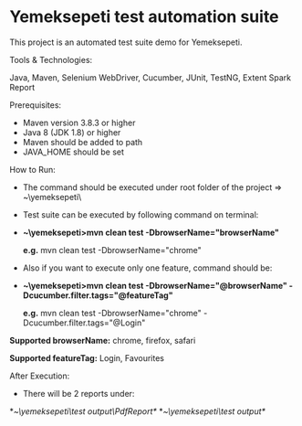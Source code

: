 # Yemeksepeti test automation suite

This project is an automated test suite demo for Yemeksepeti.

Tools & Technologies:

Java, Maven, Selenium WebDriver, Cucumber, JUnit, TestNG, Extent Spark Report

Prerequisites:

  - Maven version 3.8.3 or higher
  - Java 8 (JDK 1.8) or higher
  - Maven should be added to path
  - JAVA_HOME should be set

How to Run:
  
  - The command should be executed under root folder of the project => ~\yemeksepeti\
  - Test suite can be executed by following command on terminal:
  - 
    **~\yemeksepeti>mvn clean test -DbrowserName="browserName"**
    
    **e.g.** mvn clean test -DbrowserName="chrome"
  
  - Also if you want to execute only one feature, command should be:
  - 
    **~\yemeksepeti>mvn clean test -DbrowserName="@browserName" -Dcucumber.filter.tags="@featureTag"**
    
    **e.g.** mvn clean test -DbrowserName="chrome" -Dcucumber.filter.tags="@Login"
 
 **Supported browserName:** chrome, firefox, safari
 
 **Supported featureTag:** Login, Favourites
 
 After Execution:
 
  - There will be 2 reports under:
   
   **~\yemeksepeti\test output\PdfReport\**
   **~\yemeksepeti\test output\**
 
